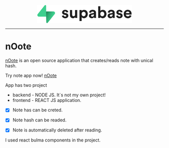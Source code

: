 <p align="center">
<img width="300" src="https://raw.githubusercontent.com/supabase/supabase/master/packages/common/assets/images/supabase-logo-wordmark--light.svg#gh-light-mode-only">

</p>

---

# nOote

[nOote](https://nooteapp.netlify.app/) is an open source application that creates/reads note with unical hash.

Try note app now! 
[nOote](https://nooteapp.netlify.app/)

App has two project 
- backend - NODE JS. It`s not my own project!
- frontend - REACT JS application.

- [x] Note has can be creted.
- [x] Note hash can be readed.
- [x] Note is automatically deleted after reading.


I used react bulma components in the project.
